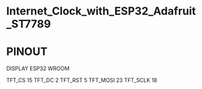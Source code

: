 # Internet_Clock_with_ESP32_Adafruit_ST7789

# PINOUT

DISPLAY      ESP32 WROOM

TFT_CS         15
TFT_DC         2
TFT_RST        5
TFT_MOSI       23
TFT_SCLK       18
